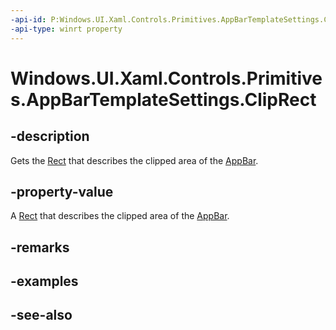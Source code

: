 ```yaml
---
-api-id: P:Windows.UI.Xaml.Controls.Primitives.AppBarTemplateSettings.ClipRect
-api-type: winrt property
---
```


<!-- Property syntax
public Windows.Foundation.Rect ClipRect { get; }
-->

# Windows.UI.Xaml.Controls.Primitives.AppBarTemplateSettings.ClipRect

## -description
Gets the [Rect](../windows.foundation/rect.md) that describes the clipped area of the [AppBar](../windows.ui.xaml.controls/appbar.md).



## -property-value
A [Rect](../windows.foundation/rect.md) that describes the clipped area of the [AppBar](../windows.ui.xaml.controls/appbar.md).

## -remarks

## -examples

## -see-also
